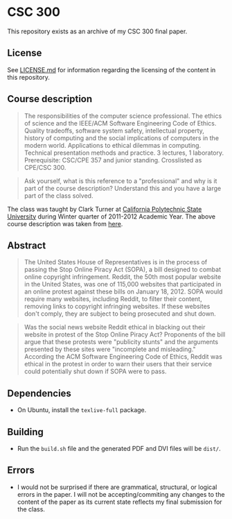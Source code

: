 # CSC 300

This repository exists as an archive of my CSC 300 final paper.

## License

See [LICENSE.md](LICENSE.md) for information regarding the licensing of the content in this repository.

## Course description

> The responsibilities of the computer science professional. The ethics of science and the IEEE/ACM Software Engineering Code of Ethics. Quality tradeoffs, software system safety, intellectual property, history of computing and the social implications of computers in the modern world. Applications to ethical dilemmas in computing. Technical presentation methods and practice. 3 lectures, 1 laboratory. Prerequisite: CSC/CPE 357 and junior standing. Crosslisted as CPE/CSC 300. 

> Ask yourself, what is this reference to a "professional" and why is it part of the course description? Understand this and you have a large part of the class solved.

The class was taught by Clark Turner at [California Polytechnic State University](http://calpoly.edu/) during Winter quarter of 2011-2012 Academic Year. The above course description was taken from [here](http://users.csc.calpoly.edu/~csturner/page3/page3.html).

## Abstract

> The United States House of Representatives is in the process of passing the Stop Online Piracy Act (SOPA), a bill designed to combat online copyright infringement. Reddit, the 50th most popular website in the United States, was one of 115,000 websites that participated in an online protest against these bills on January 18, 2012. SOPA would require many websites, including Reddit, to filter their content, removing links to copyright infringing websites. If these websites don't comply, they are subject to being prosecuted and shut down.

> Was the social news website Reddit ethical in blacking out their website in protest of the Stop Online Piracy Act? Proponents of the bill argue that these protests were "publicity stunts" and the arguments presented by these sites were "incomplete and misleading." According the ACM Software Engineering Code of Ethics, Reddit was ethical in the protest in order to warn their users that their service could potentially shut down if SOPA were to pass.

## Dependencies

* On Ubuntu, install the `texlive-full` package.

## Building

* Run the `build.sh` file and the generated PDF and DVI files will be `dist/`.

## Errors

* I would not be surprised if there are grammatical, structural, or logical errors in the paper. I will not be accepting/commiting any changes to the content of the paper as its current state reflects my final submission for the class.

